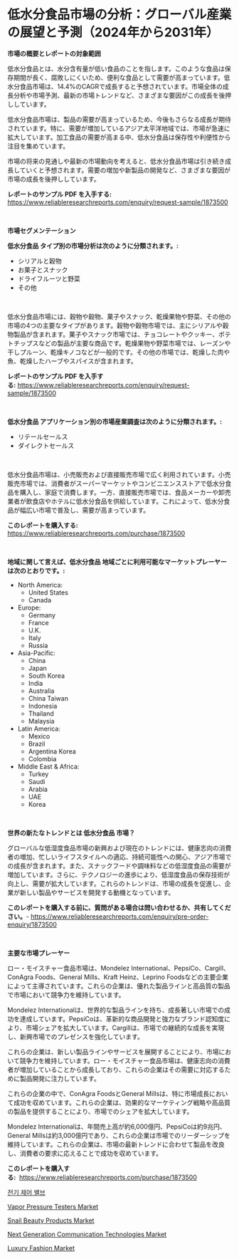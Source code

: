 <p><h1>低水分食品市場の分析：グローバル産業の展望と予測（2024年から2031年）</h1></p><p><strong>市場の概要とレポートの対象範囲</strong></p>
<p><p>低水分食品とは、水分含有量が低い食品のことを指します。このような食品は保存期間が長く、腐敗しにくいため、便利な食品として需要が高まっています。低水分食品市場は、14.4%のCAGRで成長すると予想されています。市場全体の成長分析や市場予測、最新の市場トレンドなど、さまざまな要因がこの成長を後押ししています。</p><p>低水分食品市場は、製品の需要が高まっているため、今後もさらなる成長が期待されています。特に、需要が増加しているアジア太平洋地域では、市場が急速に拡大しています。加工食品の需要が高まる中、低水分食品は保存性や利便性から注目を集めています。</p><p>市場の将来の見通しや最新の市場動向を考えると、低水分食品市場は引き続き成長していくと予想されます。需要の増加や新製品の開発など、さまざまな要因が市場の成長を後押ししています。</p></p>
<p><strong>レポートのサンプル PDF を入手する:</strong> <a href="https://www.reliableresearchreports.com/enquiry/request-sample/1873500">https://www.reliableresearchreports.com/enquiry/request-sample/1873500</a></p>
<p>&nbsp;</p>
<p><strong>市場セグメンテーション</strong></p>
<p><strong>低水分食品 タイプ別の市場分析は次のように分類されます。:</strong></p>
<p><ul><li>シリアルと穀物</li><li>お菓子とスナック</li><li>ドライフルーツと野菜</li><li>その他</li></ul></p>
<p>&nbsp;</p>
<p><p>低水分食品市場には、穀物や穀物、菓子やスナック、乾燥果物や野菜、その他の市場の4つの主要なタイプがあります。穀物や穀物市場では、主にシリアルや穀物製品が含まれます。菓子やスナック市場では、チョコレートやクッキー、ポテトチップスなどの製品が主要な商品です。乾燥果物や野菜市場では、レーズンや干しプルーン、乾燥キノコなどが一般的です。その他の市場では、乾燥した肉や魚、乾燥したハーブやスパイスが含まれます。</p></p>
<p><strong>レポートのサンプル PDF を入手する:</strong>&nbsp;<a href="https://www.reliableresearchreports.com/enquiry/request-sample/1873500">https://www.reliableresearchreports.com/enquiry/request-sample/1873500</a></p>
<p>&nbsp;</p>
<p><strong> 低水分食品 アプリケーション別の市場産業調査は次のように分類されます。:</strong></p>
<p><ul><li>リテールセールス</li><li>ダイレクトセールス</li></ul></p>
<p>&nbsp;</p>
<p><p>低水分食品市場は、小売販売および直接販売市場で広く利用されています。小売販売市場では、消費者がスーパーマーケットやコンビニエンスストアで低水分食品を購入し、家庭で消費します。一方、直接販売市場では、食品メーカーや卸売業者が飲食店やホテルに低水分食品を供給しています。これによって、低水分食品が幅広い市場で普及し、需要が高まっています。</p></p>
<p><strong>このレポートを購入する:</strong>&nbsp; <a href="https://www.reliableresearchreports.com/purchase/1873500">https://www.reliableresearchreports.com/purchase/1873500</a></p>
<p>&nbsp;</p>
<p><strong>地域に関して言えば、低水分食品 地域ごとに利用可能なマーケットプレーヤーは次のとおりです。:</strong></p>
<p><ul>
    <li>
        North America:
        <ul>
            <li>United States</li>
            <li>Canada</li>
        </ul>
    </li>
    <li>
        Europe:
        <ul>
            <li>Germany</li>
            <li>France</li>
            <li>U.K.</li>
            <li>Italy</li>
            <li>Russia</li>
        </ul>
    </li>
    <li>
        Asia-Pacific:
        <ul>
            <li>China</li>
            <li>Japan</li>
            <li>South Korea</li>
            <li>India</li>
            <li>Australia</li>
            <li>China Taiwan</li>
            <li>Indonesia</li>
            <li>Thailand</li>
            <li>Malaysia</li>
        </ul>
    </li>
    <li>
        Latin America:
        <ul>
            <li>Mexico</li>
            <li>Brazil</li>
            <li>Argentina Korea</li>
            <li>Colombia</li>
        </ul>
    </li>
    <li>
        Middle East & Africa:
        <ul>
            <li>Turkey</li>
            <li>Saudi</li>
            <li>Arabia</li>
            <li>UAE</li>
            <li>Korea</li>
        </ul>
    </li>
    </ul></p>
<p>&nbsp;</p>
<p><strong>世界の新たなトレンドとは 低水分食品 市場？</strong></p>
<p><p>グローバルな低湿度食品市場の新興および現在のトレンドには、健康志向の消費者の増加、忙しいライフスタイルへの適応、持続可能性への関心、アジア市場での成長が含まれます。また、スナックフードや調味料などの低湿度食品の需要が増加しています。さらに、テクノロジーの進歩により、低湿度食品の保存技術が向上し、需要が拡大しています。これらのトレンドは、市場の成長を促進し、企業が新しい製品やサービスを開発する動機となっています。</p></p>
<p><strong>このレポートを購入する前に、質問がある場合は問い合わせるか、共有してください。</strong>- <a href="https://www.reliableresearchreports.com/enquiry/pre-order-enquiry/1873500">https://www.reliableresearchreports.com/enquiry/pre-order-enquiry/1873500</a></p>
<p>&nbsp;</p>
<p><strong>主要な市場プレーヤー</strong></p>
<p><p>ロー・モイスチャー食品市場は、Mondelez International、PepsiCo、Cargill、ConAgra Foods、General Mills、Kraft Heinz、Leprino Foodsなどの主要企業によって主導されています。これらの企業は、優れた製品ラインと高品質の製品で市場において競争力を維持しています。</p><p>Mondelez Internationalは、世界的な製品ラインを持ち、成長著しい市場での成功を達成しています。PepsiCoは、革新的な商品開発と強力なブランド認知度により、市場シェアを拡大しています。Cargillは、市場での継続的な成長を実現し、新興市場でのプレゼンスを強化しています。</p><p>これらの企業は、新しい製品ラインやサービスを展開することにより、市場において競争力を維持しています。ロー・モイスチャー食品市場は、健康志向の消費者が増加していることから成長しており、これらの企業はその需要に対応するために製品開発に注力しています。</p><p>これらの企業の中で、ConAgra FoodsとGeneral Millsは、特に市場成長において成功を収めています。これらの企業は、効果的なマーケティング戦略や高品質の製品を提供することにより、市場でのシェアを拡大しています。</p><p>Mondelez Internationalは、年間売上高が約6,000億円、PepsiCoは約9兆円、General Millsは約3,000億円であり、これらの企業は市場でのリーダーシップを維持しています。これらの企業は、市場の最新トレンドに合わせて製品を改良し、消費者の要求に応えることで成功を収めています。</p></p>
<p><strong>このレポートを購入する:</strong>&nbsp;&nbsp;<a href="https://www.reliableresearchreports.com/purchase/1873500">https://www.reliableresearchreports.com/purchase/1873500</a></p>
<p><p><a href="https://github.com/vs2869dizt0/Market-Research-Report-List-1/blob/main/71111252287.md">전기 제어 밸브</a></p><p><a href="https://spotless-saver-8fd.notion.site/Vapor-Pressure-Testers-Market-Size-Growth-Outlook-from-2024-to-2031-projecting-at-Market-s-Trends--f06d338bc80641129d64e3e32824360c">Vapor Pressure Testers Market</a></p><p><a href="https://github.com/julyju69/Market-Research-Report-List-2/blob/main/snail-beauty-products-market.md">Snail Beauty Products Market</a></p><p><a href="https://view.publitas.com/reportprime-1/next-generation-communication-technologies-market-research-report-forecasted-for-period-from-2024-2031-by-market-type-market-application-and-region/">Next Generation Communication Technologies Market</a></p><p><a href="https://github.com/gdfhhhj/Market-Research-Report-List-3/blob/main/luxury-fashion-market.md">Luxury Fashion Market</a></p></p>